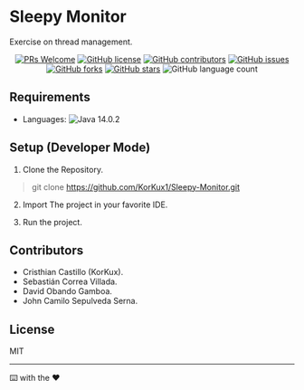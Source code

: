 # Sleepy Monitor
Exercise on thread management.


<p align="center">

<a href="https://github.com/KorKux1/Sleepy-Monitor/pulls">
<img src="https://img.shields.io/badge/PRs-welcome-brightgreen.svg?style=flat-square" alt="PRs Welcome"/></a>

<a href="https://github.com/KorKux1/Sleepy-Monitor/blob/master/LICENSE">
<img alt="GitHub license" src="https://img.shields.io/github/license/KorKux1/Sleepy-Monitor?label=license"/></a>

<a href="https://github.com/KorKux1/Sleepy-Monitor/graphs/contributors">
<img src="https://img.shields.io/badge/contributors-4-red" alt="GitHub contributors"/></a>

<a href="https://github.com/KorKux1/Sleepy-Monitor/issues">
<img alt="GitHub issues" src="https://img.shields.io/github/issues/KorKux1/Sleepy-Monitor"></a>

<a href="https://github.com/KorKux1/Sleepy-Monitor/network">
<img alt="GitHub forks" src="https://img.shields.io/github/forks/KorKux1/Sleepy-Monitor"></a>

<a href="https://github.com/KorKux1/Sleepy-Monitor/stargazers">
<img alt="GitHub stars" src="https://img.shields.io/github/stars/KorKux1/Sleepy-Monitor"></a>

<img alt="GitHub language count" src="https://img.shields.io/github/languages/count/KorKux1/Sleepy-Monitor">

</p>

## Requirements
- Languages: <img alt="Java 14.0.2" src="https://img.shields.io/badge/java-14.0.2-yellowgreen">

## Setup (Developer Mode)
1. Clone the Repository.

> git clone https://github.com/KorKux1/Sleepy-Monitor.git

2. Import The project in your favorite IDE.

3. Run the project.

## Contributors
- Cristhian Castillo (KorKux).
- Sebastián Correa Villada.
- David Obando Gamboa.
- John Camilo Sepulveda Serna.


## License

MIT

---
⌨️ with the ❤
